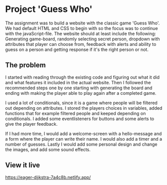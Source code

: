 # Project 'Guess Who'
The assignment was to build a website with the classic game 'Guess Who'. We had default HTML and CSS to begin with so the focus was to continue with the javaScript-file. The website should at least include the following: Generating game-board, randomly selecting secret person, dropdown with attributes that player can choose from, feedback with alerts and ability to guess on a person and getting response if it's the right person or not.

## The problem
I started with reading through the existing code and figuring out what it did and what features it included in the actual website. Then I followed the recommended steps one by one starting with generating the board and ending with making the player able to play again after a completed game.

I used a lot of conditionals, since it is a game where people will be filtered out depending on attributes. I stored the players choices in variables, added functions that for example filtered people and keeped depending on conditionals. I added some eventlisteners for buttons and some alerts to give the player feedback.

If I had more time, I would add a welcome-screen with a hello-message and a form where the player can write their name. I would also add a timer and a number of guesses. Lastly I would add some personal design and change the images, and add some sound effects.

## View it live

https://eager-dijkstra-7a4c8b.netlify.app/

